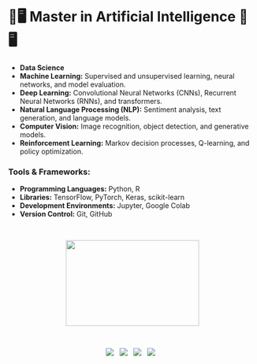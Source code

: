  # 🤖🖥️ Master in Artificial Intelligence 🤖🖥️
- **Data Science**
- **Machine Learning:** Supervised and unsupervised learning, neural networks, and model evaluation.
- **Deep Learning:** Convolutional Neural Networks (CNNs), Recurrent Neural Networks (RNNs), and transformers.
- **Natural Language Processing (NLP):** Sentiment analysis, text generation, and language models.
- **Computer Vision:** Image recognition, object detection, and generative models.
- **Reinforcement Learning:** Markov decision processes, Q-learning, and policy optimization.

### Tools & Frameworks:
- **Programming Languages:** Python, R
- **Libraries:** TensorFlow, PyTorch, Keras, scikit-learn
- **Development Environments:** Jupyter, Google Colab
- **Version Control:** Git, GitHub

<br>
<p align='center'>
<img src="https://media.giphy.com/media/QyJTDR8VkUtyKHNPm9/giphy.gif" width="270" height="174" frameBorder="0" class="giphy-embed" allowFullScreen></img></p>
<br>
<p align='center'>
<img src="https://img.shields.io/badge/numpy-%23013243.svg?style=for-the-badge&logo=numpy&logoColor=white">&nbsp;&nbsp;
<img src="https://img.shields.io/badge/pandas-%23150458.svg?style=for-the-badge&logo=pandas&logoColor=white">&nbsp;&nbsp;
<img src="https://img.shields.io/badge/Keras-%23D00000.svg?style=for-the-badge&logo=Keras&logoColor=white">&nbsp;&nbsp;
<img src="https://img.shields.io/badge/TensorFlow-%23FF6F00.svg?style=for-the-badge&logo=TensorFlow&logoColor=white">&nbsp;&nbsp;
</p>
<br>



